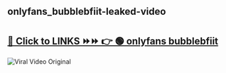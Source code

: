 
 ## onlyfans_bubblebfiit-leaked-video 

# <h2><a href="https://clipsfans.com/onlyfans_bubblebfiit&ref=git">🔗 Click to LINKS ⏩⏩ 👉 🟢 onlyfans bubblebfiit </a></h2>

<a href="https://clipsfans.com/onlyfans_bubblebfiit&ref=git" rel="nofollow" data-target="animated-image.originalLink"><img src="https://i.ibb.co.com/xMMVF88/686577567.gif" alt="Viral Video Original" style="max-width: 100%; display: inline-block;" data-target="animated-image.originalImage"></a>
